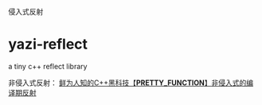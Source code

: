 侵入式反射
# yazi-reflect
a tiny c++ reflect library


非侵入式反射：
[鲜为人知的C++黑科技【__PRETTY_FUNCTION__】非侵入式的编译期反射](https://blog.csdn.net/u011436427/article/details/127563112?csdn_share_tail=%7B%22type%22%3A%22blog%22%2C%22rType%22%3A%22article%22%2C%22rId%22%3A%22127563112%22%2C%22source%22%3A%22u011436427%22%7D)